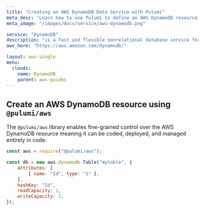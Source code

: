 ```yaml
---
title: "Creating an AWS DynamoDB Data Service with Pulumi"
meta_desc: "Learn how to use Pulumi to define an AWS DynamoDB resource which can then be deployed to AWS and managed as infrastructure as code."
meta_image: "/images/docs/service/aws-dynamodb.png"

service: "DynamoDB"
description: "is a fast and flexible nonrelational database service for all applications that need consistent, single-digit millisecond latency at any scale"
aws_here: "https://aws.amazon.com/dynamodb/"

layout: aws-single
menu:
  clouds:
    name: DynamoDB
    parent: aws-guides
---
```


## Create an AWS DynamoDB resource using `@pulumi/aws`

The `@pulumi/aws` library enables fine-grained control over the AWS DynamoDB resource meaning it can be coded, deployed, and managed entirely in code.

```javascript
const aws = require("@pulumi/aws");

const db = new aws.dynamodb.Table("mytable", {
    attributes: [
        { name: "Id", type: "S" },
    ],
    hashKey: "Id",
    readCapacity: 1,
    writeCapacity: 1,
});
```

